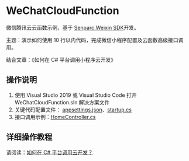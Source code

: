 # WeChatCloudFunction
微信腾讯云云函数示例，基于 [Senparc.Weixin SDK](https://github.com/JeffreySu/WeiXinMPSDK)开发。

主题：演示如何使用 10 行以内代码，完成微信小程序配置及云函数高级接口调用。

结合文章：《如何在 C# 平台调用小程序云开发》

## 操作说明

1. 使用 Visual Studio 2019 或 Visual Studio Code 打开 WeChatCloudFunction.sln 解决方案文件
2. 关键代码配置文件： [appsettings.json](https://github.com/Senparc/WeChatCloudFunction/blob/master/WeChatCloudFunction.Web/appsettings.json)、[startup.cs](https://github.com/Senparc/WeChatCloudFunction/blob/master/WeChatCloudFunction.Web/Startup.cs)
3. 接口调用示例：[HomeController.cs](https://github.com/Senparc/WeChatCloudFunction/blob/4c170aefb20b2c208120405c02dc63da89ce2389/WeChatCloudFunction.Web/Controllers/HomeController.cs#L31)


## 详细操作教程

请阅读：[如何在 C# 平台调用云开发？](https://mp.weixin.qq.com/s/jBA7cpNVvgs_qQ24R-M28Q)